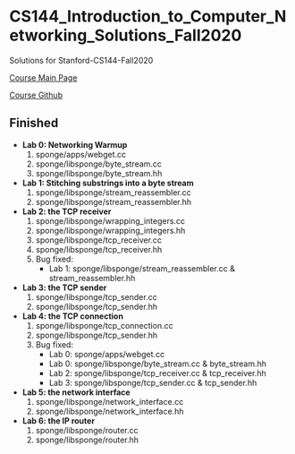 # CS144_Introduction_to_Computer_Networking_Solutions_Fall2020
Solutions for Stanford-CS144-Fall2020

[Course Main Page](https://cs144.github.io)

[Course Github](https://github.com/cs144/sponge)

## Finished
+ **Lab 0: Networking Warmup**
    1. sponge/apps/webget.cc
    2. sponge/libsponge/byte_stream.cc
    3. sponge/libsponge/byte_stream.hh
+ **Lab 1: Stitching substrings into a byte stream**
    1. sponge/libsponge/stream_reassembler.cc
    2. sponge/libsponge/stream_reassembler.hh
+ **Lab 2: the TCP receiver**
    1. sponge/libsponge/wrapping_integers.cc
    2. sponge/libsponge/wrapping_integers.hh
    3. sponge/libsponge/tcp_receiver.cc
    4. sponge/libsponge/tcp_receiver.hh
    5. Bug fixed:
        - Lab 1: sponge/libsponge/stream_reassembler.cc & stream_reassembler.hh
+ **Lab 3: the TCP sender**
    1. sponge/libsponge/tcp_sender.cc
    2. sponge/libsponge/tcp_sender.hh
+ **Lab 4: the TCP connection**
    1. sponge/libsponge/tcp_connection.cc
    2. sponge/libsponge/tcp_sender.hh
    3. Bug fixed:
        - Lab 0: sponge/apps/webget.cc
        - Lab 0: sponge/libsponge/byte_stream.cc & byte_stream.hh
        - Lab 2: sponge/libsponge/tcp_receiver.cc & tcp_receiver.hh
        - Lab 3: sponge/libsponge/tcp_sender.cc & tcp_sender.hh
+ **Lab 5: the network interface**
    1. sponge/libsponge/network_interface.cc
    2. sponge/libsponge/network_interface.hh
+ **Lab 6: the IP router**
    1. sponge/libsponge/router.cc
    2. sponge/libsponge/router.hh
